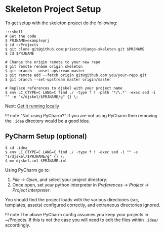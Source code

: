 # Skeleton Project Setup

To get setup with the skeleton project do the following:
    
    :::shell
    # Get the code
    $ PRJNAME=exampleprj
    $ cd ~/Projects
    $ git clone git@github.com:priestc/django-skeleton.git $PRJNAME
    $ cd $PRJNAME
    
    # Change the origin remote to your new repo
    $ git remote rename origin skeleton
    $ git branch --unset-upstream master
    $ git remote add --fetch origin git@github.com:you/your-repo.git
    $ git branch --set-upstream master origin/master
    
    # Replace references to djskel with your project name
    $ env LC_CTYPE=C LANG=C find ./ -type f ! -path '*/\.*' -exec sed -i "" -e "s/djskel/$PRJNAME/g" {} \;

Next: [Get it running locally](running_locally.md)

!!! note "Not using PyCharm?"
    If you are not using PyCharm then removing the ``.idea`` directory would 
    be a good idea.

## PyCharm Setup (optional)

    $ cd .idea
    $ env LC_CTYPE=C LANG=C find ./ -type f ! -exec sed -i "" -e "s/djskel/$PRJNAME/g" {} \;
    $ mv djskel.iml $PRJNAME.iml 

Using PyCharm go to:

1. *File -> Open*, and select your project directory.
2. Once open, set your python interpreter in *Preferences -> Project -> Project Interpreter*.    

You should find the 
project loads with the various directories (src, templates, assets) configured correctly, 
and extraneous directories ignored.

!!! note
    The above PyCharm config assumes you keep your projects in ~/Projects. 
    If this is not the case you will need to edit the files within 
    ``.idea/`` accordingly. 

